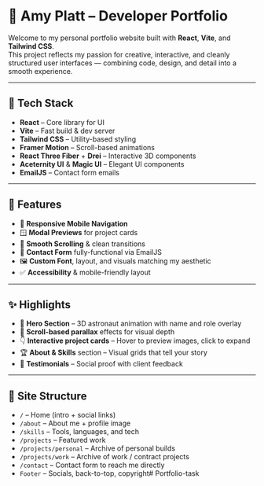 # 🌙 Amy Platt – Developer Portfolio

Welcome to my personal portfolio website built with **React**, **Vite**, and **Tailwind CSS**.  
This project reflects my passion for creative, interactive, and cleanly structured user interfaces — combining code, design, and detail into a smooth experience.

---

## 🚀 Tech Stack

- **React** – Core library for UI
- **Vite** – Fast build & dev server
- **Tailwind CSS** – Utility-based styling
- **Framer Motion** – Scroll-based animations
- **React Three Fiber** + **Drei** – Interactive 3D components
- **Aceternity UI** & **Magic UI** – Elegant UI components
- **EmailJS** – Contact form emails

---

## 🎨 Features

- 📱 **Responsive Mobile Navigation**  
- 🪟 **Modal Previews** for project cards  
- 🎯 **Smooth Scrolling** & clean transitions  
- 💌 **Contact Form** fully-functional via EmailJS  
- 🖼️ **Custom Font**, layout, and visuals matching my aesthetic  
- ✅ **Accessibility** & mobile-friendly layout

---

## ✨ Highlights

- 🎥 **Hero Section** – 3D astronaut animation with name and role overlay
- 🌠 **Scroll-based parallax** effects for visual depth
- 👇 **Interactive project cards** – Hover to preview images, click to expand
- 🏆 **About & Skills** section – Visual grids that tell your story
- 🧩 **Testimonials** – Social proof with client feedback

---

## 📁 Site Structure

- `/` – Home (intro + social links)
- `/about` – About me + profile image
- `/skills` – Tools, languages, and tech
- `/projects` – Featured work
- `/projects/personal` – Archive of personal builds
- `/projects/work` – Archive of work / contract projects
- `/contact` – Contact form to reach me directly
- `Footer` – Socials, back-to-top, copyright#   P o r t f o l i o - t a s k  
 